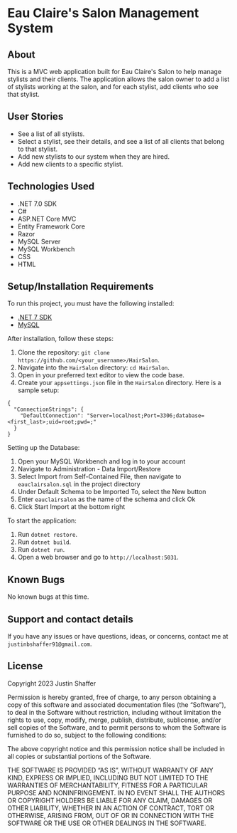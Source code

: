 # Eau Claire's Salon Management System

## About

This is a MVC web application built for Eau Claire's Salon to help manage stylists and their clients. The application allows the salon owner to add a list of stylists working at the salon, and for each stylist, add clients who see that stylist. 

## User Stories

* See a list of all stylists.
* Select a stylist, see their details, and see a list of all clients that belong to that stylist.
* Add new stylists to our system when they are hired.
* Add new clients to a specific stylist. 

## Technologies Used

- .NET 7.0 SDK
- C#
- ASP.NET Core MVC
- Entity Framework Core
- Razor
- MySQL Server
- MySQL Workbench
- CSS
- HTML

## Setup/Installation Requirements

To run this project, you must have the following installed:

* [.NET 7 SDK](https://dotnet.microsoft.com/download/dotnet/7.0)
* [MySQL](https://dev.mysql.com/downloads/file/?id=484914)

After installation, follow these steps:

1. Clone the repository: `git clone https://github.com/<your_username>/HairSalon`.
2. Navigate into the `HairSalon` directory: `cd HairSalon`.
3. Open in your preferred text editor to view the code base.
4. Create your `appsettings.json` file in the `HairSalon` directory. Here is a sample setup:
```
{
  "ConnectionStrings": {
    "DefaultConnection": "Server=localhost;Port=3306;database=<first_last>;uid=root;pwd=;"
  }
}
```

Setting up the Database:

1. Open your MySQL Workbench and log in to your account
2. Navigate to Administration - Data Import/Restore
3. Select Import from Self-Contained File, then navigate to `eauclairsalon.sql` in the project directory
4. Under Default Schema to be Imported To, select the New button
5. Enter `eauclairsalon` as the name of the schema and click Ok
6. Click Start Import at the bottom right

To start the application:

1. Run `dotnet restore`.
2. Run `dotnet build`.
3. Run `dotnet run`.
4. Open a web browser and go to `http://localhost:5031`.

## Known Bugs

No known bugs at this time.

## Support and contact details

If you have any issues or have questions, ideas, or concerns, contact me at `justinbshaffer91@gmail.com`.

## License

Copyright 2023 Justin Shaffer

Permission is hereby granted, free of charge, to any person obtaining a copy of this software and associated documentation files (the “Software”), to deal in the Software without restriction, including without limitation the rights to use, copy, modify, merge, publish, distribute, sublicense, and/or sell copies of the Software, and to permit persons to whom the Software is furnished to do so, subject to the following conditions:

The above copyright notice and this permission notice shall be included in all copies or substantial portions of the Software.

THE SOFTWARE IS PROVIDED “AS IS”, WITHOUT WARRANTY OF ANY KIND, EXPRESS OR IMPLIED, INCLUDING BUT NOT LIMITED TO THE WARRANTIES OF MERCHANTABILITY, FITNESS FOR A PARTICULAR PURPOSE AND NONINFRINGEMENT. IN NO EVENT SHALL THE AUTHORS OR COPYRIGHT HOLDERS BE LIABLE FOR ANY CLAIM, DAMAGES OR OTHER LIABILITY, WHETHER IN AN ACTION OF CONTRACT, TORT OR OTHERWISE, ARISING FROM, OUT OF OR IN CONNECTION WITH THE SOFTWARE OR THE USE OR OTHER DEALINGS IN THE SOFTWARE.


